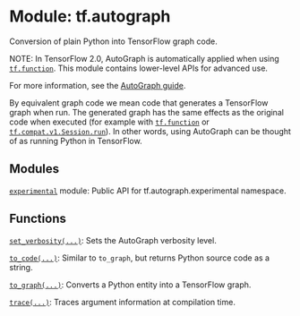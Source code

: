 <div itemscope itemtype="http://developers.google.com/ReferenceObject">
<meta itemprop="name" content="tf.autograph" />
<meta itemprop="path" content="Stable" />
</div>

# Module: tf.autograph

Conversion of plain Python into TensorFlow graph code.

<!-- Placeholder for "Used in" -->

NOTE: In TensorFlow 2.0, AutoGraph is automatically applied when using
<a href="../tf/function.md"><code>tf.function</code></a>. This module contains lower-level APIs for advanced use.

For more information, see the
[AutoGraph guide](https://www.tensorflow.org/guide/autograph).

By equivalent graph code we mean code that generates a TensorFlow graph when
run. The generated graph has the same effects as the original code when executed
(for example with <a href="../tf/function.md"><code>tf.function</code></a> or <a href="../tf/compat/v1/Session.md#run"><code>tf.compat.v1.Session.run</code></a>). In other words,
using AutoGraph can be thought of as running Python in TensorFlow.

## Modules

[`experimental`](../tf/autograph/experimental.md) module: Public API for tf.autograph.experimental namespace.

## Functions

[`set_verbosity(...)`](../tf/autograph/set_verbosity.md): Sets the AutoGraph verbosity level.

[`to_code(...)`](../tf/autograph/to_code.md): Similar to `to_graph`, but returns Python source code as a string.

[`to_graph(...)`](../tf/autograph/to_graph.md): Converts a Python entity into a TensorFlow graph.

[`trace(...)`](../tf/autograph/trace.md): Traces argument information at compilation time.


